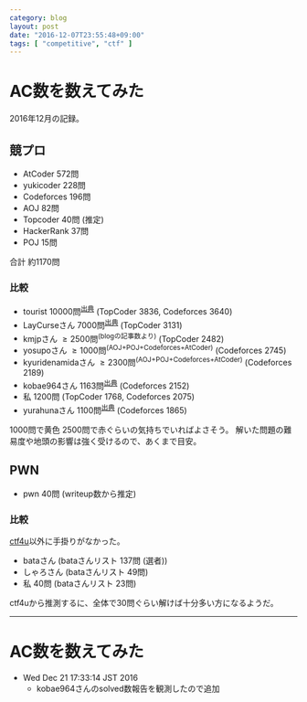 ```yaml
---
category: blog
layout: post
date: "2016-12-07T23:55:48+09:00"
tags: [ "competitive", "ctf" ]
---
```


# AC数を数えてみた

$2016$年$12$月の記録。

## 競プロ

-   AtCoder $572$問
-   yukicoder $228$問
-   Codeforces $196$問
-   AOJ $82$問
-   Topcoder $40$問 (推定)
-   HackerRank $37$問
-   POJ $15$問

合計 約$1170$問

### 比較

-   tourist $10000$問<sup>[出典](http://www.slideshare.net/iwiwi/wakate-web-14323842)</sup> (TopCoder 3836, Codeforces 3640)
-   LayCurseさん $7000$問<sup>[出典](https://www.youtube.com/watch?v=1iRN3K2Eb3Y)</sup> (TopCoder 3131)
-   kmjpさん $\ge 2500$問<sup>(blogの記事数より)</sup> (TopCoder 2482)
-   yosupoさん $\ge 1000$問<sup>(AOJ+POJ+Codeforces+AtCoder)</sup> (Codeforces 2745)
-   kyuridenamidaさん $\ge 2300$問<sup>(AOJ+POJ+Codeforces+AtCoder)</sup> (Codeforces 2189)
-   kobae964さん $1163$問<sup>[出典](https://twitter.com/kobae964/status/811394026960080896)</sup> (Codeforces 2152)
-   私 $1200$問 (TopCoder 1768, Codeforces 2075)
-   yurahunaさん $1100$問<sup>[出典](http://pakapa104.hatenablog.com/entry/kyopro_one_year)</sup> (Codeforces 1865)

$1000$問で黄色 $2500$問で赤ぐらいの気持ちでいればよさそう。
解いた問題の難易度や地頭の影響は強く受けるので、あくまで目安。

## PWN

-   pwn $40$問 (writeup数から推定)

### 比較

[ctf4u](http://ctf.katsudon.org/ctf4u/)以外に手掛りがなかった。

-   bataさん (bataさんリスト $137$問 (選者))
-   しゃろさん (bataさんリスト $49$問)
-   私 $40$問 (bataさんリスト $23$問)

ctf4uから推測するに、全体で$30$問ぐらい解けば十分多い方になるようだ。

---

# AC数を数えてみた

-   Wed Dec 21 17:33:14 JST 2016
    -   kobae964さんのsolved数報告を観測したので追加
